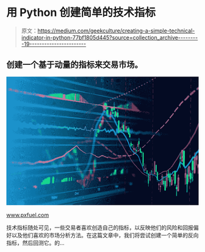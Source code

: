 # 用 Python 创建简单的技术指标

> 原文：<https://medium.com/geekculture/creating-a-simple-technical-indicator-in-python-77bf1805d445?source=collection_archive---------19----------------------->

## 创建一个基于动量的指标来交易市场。

![](img/23573db053ed320056234d000f0ada7a.png)

www.pxfuel.com

技术指标随处可见，一些交易者喜欢创造自己的指标，以反映他们的风险和回报偏好以及他们喜欢的市场分析方法。在这篇文章中，我们将尝试创建一个简单的反向指标，然后回测它。的…